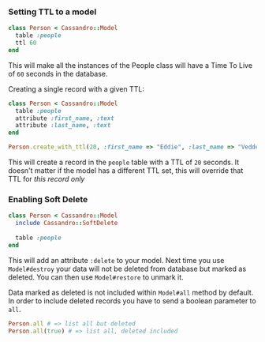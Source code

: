 ### Setting TTL to a model

```Ruby
class Person < Cassandro::Model
  table :people
  ttl 60
end
```
This will make all the instances of the People class will have a Time To Live of `60` seconds in the database.

Creating a single record with a given TTL:

```Ruby
class Person < Cassandro::Model
  table :people
  attribute :first_name, :text
  attribute :last_name, :text
end

Person.create_with_ttl(20, :first_name => "Eddie", :last_name => "Vedder")
```

This will create a record in the `people` table with a TTL of `20` seconds. It doesn't matter if the model has a different TTL set, this will override that TTL for _this record only_

### Enabling Soft Delete


```Ruby
class Person < Cassandro::Model
  include Cassandro::SoftDelete
  
  table :people
end
```

This will add an attribute `:delete` to your model. Next time you use `Model#destroy` your data will not be deleted from database but marked as deleted. You can then use `Model#restore` to unmark it.

Data marked as deleted is not included within `Model#all` method by default. In order to include deleted records you have to send a boolean parameter to `all`.

```ruby
Person.all # => list all but deleted
Person.all(true) # => list all, deleted included
```
